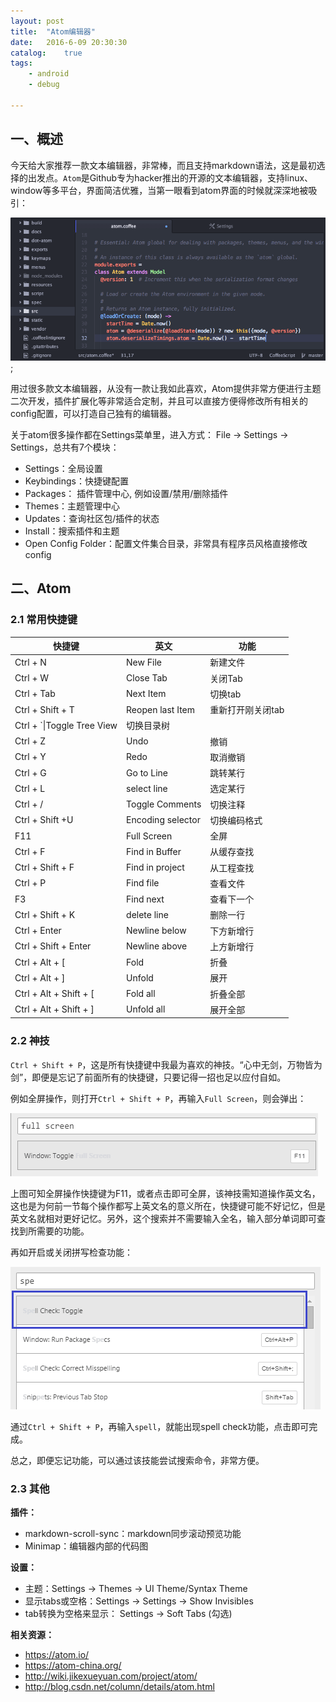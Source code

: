 ```yaml
---
layout: post
title:  "Atom编辑器"
date:   2016-6-09 20:30:30
catalog:    true
tags:
    - android
    - debug

---
```


## 一、概述

今天给大家推荐一款文本编辑器，非常棒，而且支持markdown语法，这是最初选择的出发点。`Atom`是Github专为hacker推出的开源的文本编辑器，支持linux、window等多平台，界面简洁优雅，当第一眼看到atom界面的时候就深深地被吸引：

![index](/images/atom/index.png);

用过很多款文本编辑器，从没有一款让我如此喜欢，Atom提供非常方便进行主题二次开发，插件扩展化等非常适合定制，并且可以直接方便得修改所有相关的config配置，可以打造自己独有的编辑器。

关于atom很多操作都在Settings菜单里，进入方式： File -> Settings ->  Settings，总共有7个模块：

- Settings：全局设置
- Keybindings：快捷键配置
- Packages： 插件管理中心, 例如设置/禁用/删除插件
- Themes：主题管理中心
- Updates：查询社区包/插件的状态
- Install：搜索插件和主题
- Open Config Folder：配置文件集合目录，非常具有程序员风格直接修改config

## 二、Atom

### 2.1 常用快捷键

|快捷键|英文|功能|
|---|---|---|
|Ctrl + N|New File|新建文件|
|Ctrl + W|Close Tab|关闭Tab|
|Ctrl + Tab|Next Item|切换tab|
|Ctrl + Shift + T|Reopen last Item|重新打开刚关闭tab
|Ctrl + `\|Toggle Tree View|切换目录树
|Ctrl + Z|Undo|撤销|
|Ctrl + Y|Redo|取消撤销|
|Ctrl + G|Go to Line|跳转某行|
|Ctrl + L|select line|选定某行
|Ctrl + /|Toggle Comments|切换注释|
|Ctrl + Shift +U|Encoding selector|切换编码格式|
|F11|Full Screen|全屏|
|Ctrl + F|Find in Buffer|从缓存查找
|Ctrl + Shift + F|Find in project|从工程查找
|Ctrl + P|Find file|查看文件
|F3|Find next|查看下一个|
|Ctrl + Shift + K|delete line|删除一行|
|Ctrl + Enter|Newline below|下方新增行|
|Ctrl + Shift + Enter|Newline above|上方新增行|
|Ctrl + Alt + [|Fold|折叠
|Ctrl + Alt + ]|Unfold|展开
|Ctrl + Alt + Shift + [|Fold all|折叠全部
|Ctrl + Alt + Shift + ]|Unfold all|展开全部

### 2.2 神技

`Ctrl + Shift + P`，这是所有快捷键中我最为喜欢的神技。“心中无剑，万物皆为剑”，即便是忘记了前面所有的快捷键，只要记得一招也足以应付自如。

例如全屏操作，则打开`Ctrl + Shift + P`，再输入`Full Screen`，则会弹出：

![full_screen](/images/atom/full_screen.png)

上图可知全屏操作快捷键为F11，或者点击即可全屏，该神技需知道操作英文名，这也是为何前一节每个操作都写上英文名的意义所在，快捷键可能不好记忆，但是英文名就相对更好记忆。另外，这个搜索并不需要输入全名，输入部分单词即可查找到所需要的功能。

再如开启或关闭拼写检查功能：

![spell_check](/images/atom/spell_check.png)

通过`Ctrl + Shift + P`，再输入`spell`，就能出现spell check功能，点击即可完成。

总之，即便忘记功能，可以通过该技能尝试搜索命令，非常方便。

### 2.3 其他

**插件：**

- markdown-scroll-sync：markdown同步滚动预览功能
- Minimap：编辑器内部的代码图

**设置：**

- 主题：Settings -> Themes -> UI Theme/Syntax Theme
- 显示tabs或空格：Settings -> Settings -> Show Invisibles
- tab转换为空格来显示： Settings -> Soft Tabs (勾选)

**相关资源：**

- <https://atom.io/>
- <https://atom-china.org/>
- <http://wiki.jikexueyuan.com/project/atom/>
- <http://blog.csdn.net/column/details/atom.html>
